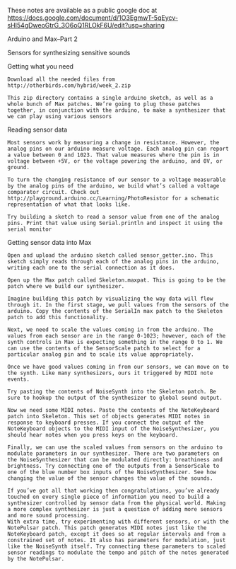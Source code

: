 These notes are available as a public google doc at https://docs.google.com/document/d/1O3EgmwT-5qEycv-sHI54gDweoGtrG_3O6oQ1RLOkF6U/edit?usp=sharing

Arduino and Max–Part 2

Sensors for synthesizing sensitive sounds

Getting what you need

    Download all the needed files from http://otherbirds.com/hybrid/week_2.zip

    This zip directory contains a single arduino sketch, as well as a whole bunch of Max patches. We’re going to plug those patches together, in conjunction with the arduino, to make a synthesizer that we can play using various sensors


Reading sensor data

    Most sensors work by measuring a change in resistance. However, the analog pins on our arduino measure voltage. Each analog pin can report a value between 0 and 1023. That value measures where the pin is in voltage between +5V, or the voltage powering the arduino, and 0V, or ground.

    To turn the changing resistance of our sensor to a voltage measurable by the analog pins of the arduino, we build what’s called a voltage comparator circuit. Check out http://playground.arduino.cc/Learning/PhotoResistor for a schematic representation of what that looks like.

    Try building a sketch to read a sensor value from one of the analog pins. Print that value using Serial.println and inspect it using the serial monitor


Getting sensor data into Max

    Open and upload the arduino sketch called sensor_getter.ino. This sketch simply reads through each of the analog pins in the arduino, writing each one to the serial connection as it does.

    Open up the Max patch called Skeleton.maxpat. This is going to be the patch where we build our synthesizer.

    Imagine building this patch by visualizing the way data will flow through it. In the first stage, we pull values from the sensors of the arduino. Copy the contents of the SerialIn max patch to the Skeleton patch to add this functionality.

    Next, we need to scale the values coming in from the arduino. The values from each sensor are in the range 0-1023; however, each of the synth controls in Max is expecting something in the range 0 to 1. We can use the contents of the SensorScale patch to select for a particular analog pin and to scale its value appropriately.

    Once we have good values coming in from our sensors, we can move on to the synth. Like many synthesizers, ours it triggered by MIDI note events.

    Try pasting the contents of NoiseSynth into the Skeleton patch. Be sure to hookup the output of the synthesizer to global sound output.

    Now we need some MIDI notes. Paste the contents of the NoteKeyboard patch into Skeleton. This set of objects generates MIDI notes in response to keyboard presses. If you connect the output of the NoteKeyboard objects to the MIDI input of the NoiseSynthesizer, you should hear notes when you press keys on the keyboard.

    Finally, we can use the scaled values from sensors on the arduino to modulate parameters in our synthesizer. There are two parameters on the NoiseSynthesizer that can be modulated directly: breathiness and brightness. Try connecting one of the outputs from a SensorScale to one of the blue number box inputs of the NoiseSynthesizer. See how changing the value of the sensor changes the value of the sounds.

    If you’ve got all that working then congratulations, you’ve already touched on every single piece of information you need to build a synthesizer controlled by sensor data from the physical world. Making a more complex synthesizer is just a question of adding more sensors and more sound processing.
    With extra time, try experimenting with different sensors, or with the NotePulsar patch. This patch generates MIDI notes just like the NoteKeyboard patch, except it does so at regular intervals and from a constrained set of notes. It also has parameters for modulation, just like the NoiseSynth itself. Try connecting these parameters to scaled sensor readings to modulate the tempo and pitch of the notes generated by the NotePulsar.